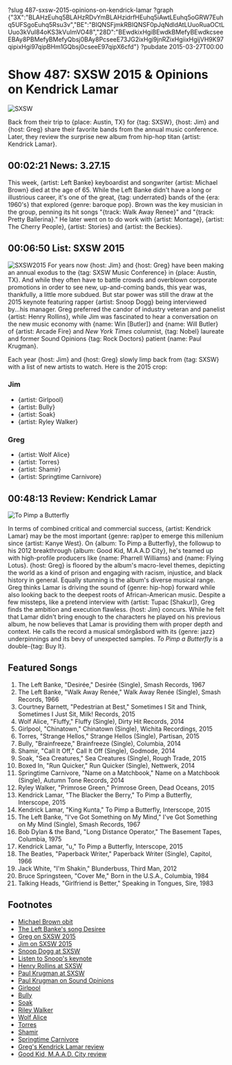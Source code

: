 ?slug 487-sxsw-2015-opinions-on-kendrick-lamar
?graph {"3X":"BLAHzEuhq5BLAHzRDvYmBLAHzidrfHEuhq5iAwtLEuhq5oGRW7Euhq5UFSgoEuhq5Rsu3v","BE":"BIQNSFjmkRBIQNSF0pJqNdldAtLUuoRuaOCtLUuo3kVuI84oKS3kVuImVO48","28D":"BEwdkixHgiBEwdkBMefyBEwdkcseeEBAy8PBMefyBMefyQbsj0BAy8PcseeE73JG2ixHgi9jnRZixHgiixHgijVH9K97qipixHgi97qipBHm1GQbsj0cseeE97qipX6cfd"}
?pubdate 2015-03-27T00:00

# Show 487: SXSW 2015 & Opinions on Kendrick Lamar

![SXSW](https://static.soundopinions.org/images/2015/sxsw2015_web.jpg)

Back from their trip to {place: Austin, TX} for {tag: SXSW}, {host: Jim} and {host: Greg} share their favorite bands from the annual music conference. Later, they review the surprise new album from hip-hop titan {artist: Kendrick Lamar}.

## 00:02:21 News: 3.27.15
This week, {artist: Left Banke} keyboardist and songwriter {artist: Michael Brown} died at the age of 65. While the Left Banke didn't have a long or illustrious career, it's one of the great, {tag: underrated} bands of the {era: 1960's} that explored {genre: baroque pop}. Brown was the key musician in the group, penning its hit songs "{track: Walk Away Renee}" and "{track: Pretty Ballerina}." He later went on to do work with {artist: Montage}, {artist: The Cherry People}, {artist: Stories} and {artist: the Beckies}.

## 00:06:50 List: SXSW 2015
![SXSW2015](https://static.soundopinions.org/assets/487/BE0.jpg)
For years now {host: Jim} and {host: Greg} have been making an annual exodus to the {tag: SXSW Music Conference} in {place: Austin, TX}. And while they often have to battle crowds and overblown corporate promotions in order to see new, up-and-coming bands, this year was, thankfully, a little more subdued. But star power was still the draw at the 2015 keynote featuring rapper {artist: Snoop Dogg} being interviewed by...his manager. Greg preferred the candor of industry veteran and panelist {artist: Henry Rollins}, while Jim was fascinated to hear a conversation on the new music economy with {name: Win [Butler]} and {name: Will Butler} of {artist: Arcade Fire} and *New York Times* columnist, {tag: Nobel} laureate and former Sound Opinions {tag: Rock Doctors} patient {name: Paul Krugman}. 

Each year {host: Jim} and {host: Greg} slowly limp back from {tag: SXSW} with a list of new artists to watch. Here is the 2015 crop:

### Jim 
- {artist: Girlpool}
- {artist: Bully}
- {artist: Soak}
- {artist: Ryley Walker}

### Greg
- {artist: Wolf Alice}
- {artist: Torres}
- {artist: Shamir}
- {artist: Springtime Carnivore}

## 00:48:13 Review: Kendrick Lamar
![To Pimp a Butterfly](https://static.soundopinions.org/assets/487/28D0.jpg)

In terms of combined critical and commercial success, {artist: Kendrick Lamar} may be the most important {genre: rap}per to emerge this millenium since {artist: Kanye West}. On {album: To Pimp a Butterfly}, the followup to his 2012 breakthrough {album: Good Kid, M.A.A.D City}, he's teamed up with high-profile producers like {name: Pharrell Williams} and {name: Flying Lotus}. {host: Greg} is floored by the album's macro-level themes, depicting the world as a kind of prison and engaging with racism, injustice, and black history in general. Equally stunning is the album's diverse musical range. Greg thinks Lamar is driving the sound of {genre: hip-hop} forward while also looking back to the deepest roots of African-American music. Despite a few missteps, like a pretend interview with {artist: Tupac [Shakur]}, Greg finds the ambition and execution flawless. {host: Jim} concurs. While he felt that Lamar didn't bring enough to the characters he played on his previous album, he now believes that Lamar is providing them with proper depth and context. He calls the record a musical smörgåsbord with its {genre: jazz} underpinnings and its bevy of unexpected samples. *To Pimp a Butterfly* is a double-{tag: Buy It}.

## Featured Songs
1. The Left Banke, "Desirée," Desirée (Single), Smash Records, 1967 
1. The Left Banke, "Walk Away Renée," Walk Away Renée (Single), Smash Records, 1966
1. Courtney Barnett, "Pedestrian at Best," Sometimes I Sit and Think, Sometimes I Just Sit, Milk! Records, 2015 
1. Wolf Alice, "Fluffy," Fluffy (Single), Dirty Hit Records, 2014 
1. Girlpool, "Chinatown," Chinatown (Single), Wichita Recordings, 2015
1. Torres, "Strange Hellos," Strange Hellos (Single), Partisan, 2015 
1. Bully, "Brainfreeze," Brainfreeze (Single), Columbia, 2014 
1. Shamir, "Call It Off," Call It Off (Single), Godmode, 2014 
1. Soak, "Sea Creatures," Sea Creatures (Single), Rough Trade, 2015
1. Boxed In, "Run Quicker," Run Quicker (Single), Nettwerk, 2014 
1. Springtime Carnivore, "Name on a Matchbook," Name on a Matchbook (Single), Autumn Tone Records, 2014 
1. Ryley Walker, "Primrose Green," Primrose Green, Dead Oceans, 2015 
1. Kendrick Lamar, "The Blacker the Berry," To Pimp a Butterfly, Interscope, 2015 
1. Kendrick Lamar, "King Kunta," To Pimp a Butterfly, Interscope, 2015 
1. The Left Banke, "I've Got Something on My Mind," I've Got Something on My Mind (Single), Smash Records, 1967 
1. Bob Dylan & the Band, "Long Distance Operator," The Basement Tapes, Columbia, 1975 
1. Kendrick Lamar, "u," To Pimp a Butterfly, Interscope, 2015 
1. The Beatles, "Paperback Writer," Paperback Writer (Single), Capitol, 1966
1. Jack White, "I'm Shakin," Blunderbuss, Third Man, 2012 
1. Bruce Springsteen, "Cover Me," Born in the U.S.A., Columbia, 1984
1. Talking Heads, "Girlfriend is Better," Speaking in Tongues, Sire, 1983 


## Footnotes
- [Michael Brown obit](http://www.billboard.com/articles/news/6509326/left-banke-keyboardist-michael-brown-dead)
- [The Left Banke's song Desiree](http://www.theguardian.com/music/musicblog/2012/mar/23/old-music-left-banke-desiree)
- [Greg on SXSW 2015](http://www.chicagotribune.com/entertainment/music/chi-sxsw-final-20150320-column.html#page=1)
- [Jim on SXSW 2015](http://www.wbez.org/blogs/jim-derogatis/2015-03/snoop%E2%80%99s-keynote-courtney-barnett-ultimate-painting-and-jacco-gardner)
- [Snoop Dogg at SXSW](http://sxsw.com/music/news/2015/snoop-dogg-keynote-sxsw-music-2015)
- [Listen to Snoop's keynote](https://soundcloud.com/officialsxsw/sxsw-keynote-conversation-snoop-dogg-sxsw-music-2016)
- [Henry Rollins at SXSW](http://www.indiewire.com/article/sxsw-9-life-hacks-from-henry-rollins-that-will-inspire-20150321)
- [Paul Krugman at SXSW](http://www.wbez.org/blogs/jim-derogatis/2015-03/rock-economics-paul-krugman-plus-ting-tings-sun-club-and-bully-111740)
- [Paul Krugman on Sound Opinions](http://www.soundopinions.org/show/313/#paulkrugman)
- [Girlpool](http://girlpoool.bandcamp.com/)
- [Bully](https://bullythemusic.bandcamp.com/)
- [Soak](http://www.soakmusic.net/)
- [Riley Walker](http://deadoceans.com/blog/2015/01/album-announce-ryley-walker-new-album-primrose-green-out-331-listen-to-the-title-track-via-aquarium-drunkard/)
- [Wolf Alice](http://wolfalice.co.uk/)
- [Torres](http://torrestorrestorres.com/)
- [Shamir](https://www.facebook.com/pages/Shamir/699660353456278)
- [Springtime Carnivore](http://www.springtimecarnivore.com/)
- [Greg's Kendrick Lamar review](http://www.chicagotribune.com/entertainment/music/chi-kendrick-lamar-album-review-to-pimp-a-butterfly-reviewed-20150316-column.html)
- [Good Kid, M.A.A.D. City review](/show/362/)
